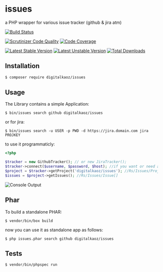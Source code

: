 issues
======

a PHP wrapper for various issue tracker (github & jira atm)

[![Build Status](https://travis-ci.org/digitalkaoz/issues.svg?branch=master)](https://travis-ci.org/digitalkaoz/issues)

[![Scrutinizer Code Quality](https://scrutinizer-ci.com/g/digitalkaoz/issues/badges/quality-score.png?b=master)](https://scrutinizer-ci.com/g/digitalkaoz/issues/?branch=master)
[![Code Coverage](https://scrutinizer-ci.com/g/digitalkaoz/issues/badges/coverage.png?b=master)](https://scrutinizer-ci.com/g/digitalkaoz/issues/?branch=master)

[![Latest Stable Version](https://poser.pugx.org/digitalkaoz/issues/version.svg)](https://packagist.org/packages/digitalkaoz/issues)
[![Latest Unstable Version](https://poser.pugx.org/digitalkaoz/issues/v/unstable.svg)](//packagist.org/packages/digitalkaoz/issues) 
[![Total Downloads](https://poser.pugx.org/digitalkaoz/issues/downloads.svg)](https://packagist.org/packages/digitalkaoz/issues)


Installation
------------

```bash
$ composer require digitalkaoz/issues
```


Usage
-----

The Library contains a simple Application:

```
$ bin/issues search github digitalkaoz/issues
```

or for jira:

```
$ bin/issues search -u USER -p PWD -d https://jira.domain.com jira PROJKEY
```

to use it programmaticly:

```php
<?php

$tracker = new GithubTracker(); // or new JiraTracker();
$tracker->connect($username, $password, $host); //if you want or need authentication
$project = $tracker->getProject('digitalkaoz/issues'); //Rs/Issues/Project
$issues = $project->getIssues(); //Rs/Issues/Issue[]

```

![Console Output](http://i57.tinypic.com/vrgfg2.png)

Phar
----

To build a standalone PHAR:

```
$ vendor/bin/box build
```

now you can use it as standalone app as follows:

```
$ php issues.phar search github digitalkaoz/issues
```

Tests
-----

```
$ vendor/bin/phpspec run
```
